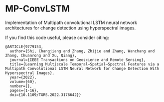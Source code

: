 # MP-ConvLSTM
Implementation of Multipath convolutional LSTM neural network architectures for change detection using hyperspectral images.

If you find this code useful, please consider citing:
```
@ARTICLE{9779153,
  author={Shi, Changjiang and Zhang, Zhijie and Zhang, Wanchang and Zhang, Chuanrong and Xu, Qiang},
  journal={IEEE Transactions on Geoscience and Remote Sensing}, 
  title={Learning Multiscale Temporal–Spatial–Spectral Features via a Multipath Convolutional LSTM Neural Network for Change Detection With Hyperspectral Images}, 
  year={2022},
  volume={60},
  number={},
  pages={1-16},
  doi={10.1109/TGRS.2022.3176642}}
```
